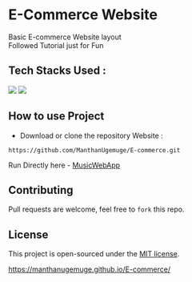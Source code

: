 # E-Commerce Website
Basic E-commerce Website layout </br>
Followed Tutorial just for Fun 

## Tech Stacks Used :

<a target="_blank" href="https://www.w3schools.com/html/default.asp"><img src="https://img.shields.io/badge/html5%20-%23E34F26.svg?&style=for-the-badge&logo=html5&logoColor=white"></img></a>
<a target="_blank" href="https://www.w3schools.com/css/default.asp"><img src="https://img.shields.io/badge/css3%20-%231572B6.svg?&style=for-the-badge&logo=css3&logoColor=white"></img></a>

## How to use Project

- Download or clone the repository Website : 
```
https://github.com/ManthanUgemuge/E-commerce.git
```

Run Directly here - [MusicWebApp](https://manthanugemuge.github.io/MusicWebApp/)

## Contributing
Pull requests are welcome, feel free to ```fork``` this repo.

## License
This project is open-sourced under the [MIT license]().

https://manthanugemuge.github.io/E-commerce/
